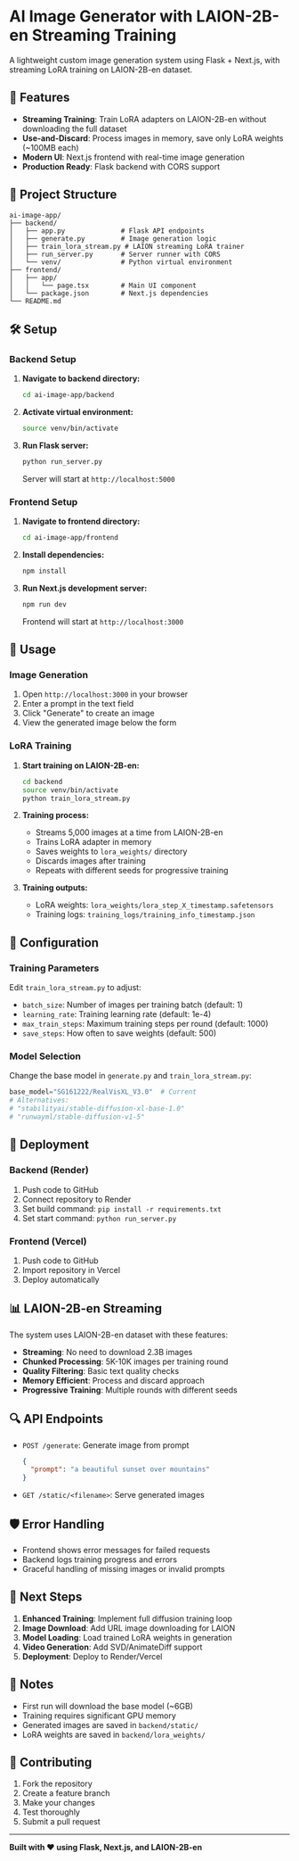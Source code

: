 # AI Image Generator with LAION-2B-en Streaming Training

A lightweight custom image generation system using Flask + Next.js, with streaming LoRA training on LAION-2B-en dataset.

## 🚀 Features

- **Streaming Training**: Train LoRA adapters on LAION-2B-en without downloading the full dataset
- **Use-and-Discard**: Process images in memory, save only LoRA weights (~100MB each)
- **Modern UI**: Next.js frontend with real-time image generation
- **Production Ready**: Flask backend with CORS support

## 📁 Project Structure

```
ai-image-app/
├── backend/
│   ├── app.py              # Flask API endpoints
│   ├── generate.py         # Image generation logic
│   ├── train_lora_stream.py # LAION streaming LoRA trainer
│   ├── run_server.py       # Server runner with CORS
│   └── venv/               # Python virtual environment
├── frontend/
│   ├── app/
│   │   └── page.tsx        # Main UI component
│   └── package.json        # Next.js dependencies
└── README.md
```

## 🛠️ Setup

### Backend Setup

1. **Navigate to backend directory:**
   ```bash
   cd ai-image-app/backend
   ```

2. **Activate virtual environment:**
   ```bash
   source venv/bin/activate
   ```

3. **Run Flask server:**
   ```bash
   python run_server.py
   ```
   Server will start at `http://localhost:5000`

### Frontend Setup

1. **Navigate to frontend directory:**
   ```bash
   cd ai-image-app/frontend
   ```

2. **Install dependencies:**
   ```bash
   npm install
   ```

3. **Run Next.js development server:**
   ```bash
   npm run dev
   ```
   Frontend will start at `http://localhost:3000`

## 🎯 Usage

### Image Generation
1. Open `http://localhost:3000` in your browser
2. Enter a prompt in the text field
3. Click "Generate" to create an image
4. View the generated image below the form

### LoRA Training
1. **Start training on LAION-2B-en:**
   ```bash
   cd backend
   source venv/bin/activate
   python train_lora_stream.py
   ```

2. **Training process:**
   - Streams 5,000 images at a time from LAION-2B-en
   - Trains LoRA adapter in memory
   - Saves weights to `lora_weights/` directory
   - Discards images after training
   - Repeats with different seeds for progressive training

3. **Training outputs:**
   - LoRA weights: `lora_weights/lora_step_X_timestamp.safetensors`
   - Training logs: `training_logs/training_info_timestamp.json`

## 🔧 Configuration

### Training Parameters
Edit `train_lora_stream.py` to adjust:
- `batch_size`: Number of images per training batch (default: 1)
- `learning_rate`: Training learning rate (default: 1e-4)
- `max_train_steps`: Maximum training steps per round (default: 1000)
- `save_steps`: How often to save weights (default: 500)

### Model Selection
Change the base model in `generate.py` and `train_lora_stream.py`:
```python
base_model="SG161222/RealVisXL_V3.0"  # Current
# Alternatives:
# "stabilityai/stable-diffusion-xl-base-1.0"
# "runwayml/stable-diffusion-v1-5"
```

## 🚀 Deployment

### Backend (Render)
1. Push code to GitHub
2. Connect repository to Render
3. Set build command: `pip install -r requirements.txt`
4. Set start command: `python run_server.py`

### Frontend (Vercel)
1. Push code to GitHub
2. Import repository in Vercel
3. Deploy automatically

## 📊 LAION-2B-en Streaming

The system uses LAION-2B-en dataset with these features:

- **Streaming**: No need to download 2.3B images
- **Chunked Processing**: 5K-10K images per training round
- **Quality Filtering**: Basic text quality checks
- **Memory Efficient**: Process and discard approach
- **Progressive Training**: Multiple rounds with different seeds

## 🔍 API Endpoints

- `POST /generate`: Generate image from prompt
  ```json
  {
    "prompt": "a beautiful sunset over mountains"
  }
  ```
- `GET /static/<filename>`: Serve generated images

## 🛡️ Error Handling

- Frontend shows error messages for failed requests
- Backend logs training progress and errors
- Graceful handling of missing images or invalid prompts

## 🔄 Next Steps

1. **Enhanced Training**: Implement full diffusion training loop
2. **Image Download**: Add URL image downloading for LAION
3. **Model Loading**: Load trained LoRA weights in generation
4. **Video Generation**: Add SVD/AnimateDiff support
5. **Deployment**: Deploy to Render/Vercel

## 📝 Notes

- First run will download the base model (~6GB)
- Training requires significant GPU memory
- Generated images are saved in `backend/static/`
- LoRA weights are saved in `backend/lora_weights/`

## 🤝 Contributing

1. Fork the repository
2. Create a feature branch
3. Make your changes
4. Test thoroughly
5. Submit a pull request

---

**Built with ❤️ using Flask, Next.js, and LAION-2B-en** 